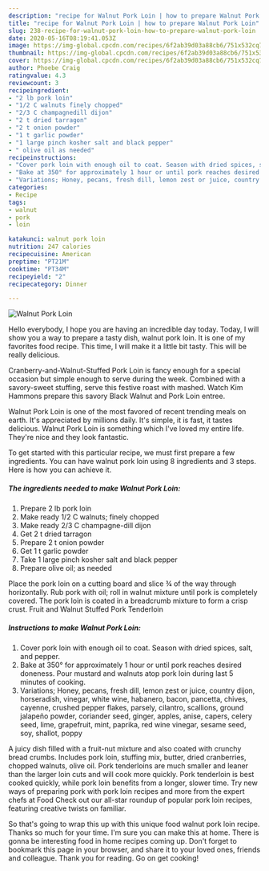```yaml
---
description: "recipe for Walnut Pork Loin | how to prepare Walnut Pork Loin"
title: "recipe for Walnut Pork Loin | how to prepare Walnut Pork Loin"
slug: 238-recipe-for-walnut-pork-loin-how-to-prepare-walnut-pork-loin
date: 2020-05-16T08:19:41.053Z
image: https://img-global.cpcdn.com/recipes/6f2ab39d03a88cb6/751x532cq70/walnut-pork-loin-recipe-main-photo.jpg
thumbnail: https://img-global.cpcdn.com/recipes/6f2ab39d03a88cb6/751x532cq70/walnut-pork-loin-recipe-main-photo.jpg
cover: https://img-global.cpcdn.com/recipes/6f2ab39d03a88cb6/751x532cq70/walnut-pork-loin-recipe-main-photo.jpg
author: Phoebe Craig
ratingvalue: 4.3
reviewcount: 3
recipeingredient:
- "2 lb pork loin"
- "1/2 C walnuts finely chopped"
- "2/3 C champagnedill dijon"
- "2 t dried tarragon"
- "2 t onion powder"
- "1 t garlic powder"
- "1 large pinch kosher salt and black pepper"
- " olive oil as needed"
recipeinstructions:
- "Cover pork loin with enough oil to coat. Season with dried spices, salt, and pepper."
- "Bake at 350° for approximately 1 hour or until pork reaches desired doneness. Pour mustard and walnuts atop pork loin during last 5 minutes of cooking."
- "Variations; Honey, pecans, fresh dill, lemon zest or juice, country dijon, horseradish, vinegar, white wine, habanero, bacon, pancetta, chives, cayenne, crushed pepper flakes, parsely, cilantro, scallions, ground jalapeño powder, coriander seed, ginger, apples, anise, capers, celery seed, lime, grapefruit, mint, paprika, red wine vinegar, sesame seed, soy, shallot, poppy"
categories:
- Recipe
tags:
- walnut
- pork
- loin

katakunci: walnut pork loin 
nutrition: 247 calories
recipecuisine: American
preptime: "PT21M"
cooktime: "PT34M"
recipeyield: "2"
recipecategory: Dinner

---
```



![Walnut Pork Loin](https://img-global.cpcdn.com/recipes/6f2ab39d03a88cb6/751x532cq70/walnut-pork-loin-recipe-main-photo.jpg)

Hello everybody, I hope you are having an incredible day today. Today, I will show you a way to prepare a tasty dish, walnut pork loin. It is one of my favorites food recipe. This time, I will make it a little bit tasty. This will be really delicious.

Cranberry-and-Walnut-Stuffed Pork Loin is fancy enough for a special occasion but simple enough to serve during the week. Combined with a savory-sweet stuffing, serve this festive roast with mashed. Watch Kim Hammons prepare this savory Black Walnut and Pork Loin entree.

Walnut Pork Loin is one of the most favored of recent trending meals on earth. It's appreciated by millions daily. It's simple, it is fast, it tastes delicious. Walnut Pork Loin is something which I've loved my entire life. They're nice and they look fantastic.


To get started with this particular recipe, we must first prepare a few ingredients. You can have walnut pork loin using 8 ingredients and 3 steps. Here is how you can achieve it.

<!--inarticleads1-->

##### The ingredients needed to make Walnut Pork Loin:

1. Prepare 2 lb pork loin
1. Make ready 1/2 C walnuts; finely chopped
1. Make ready 2/3 C champagne-dill dijon
1. Get 2 t dried tarragon
1. Prepare 2 t onion powder
1. Get 1 t garlic powder
1. Take 1 large pinch kosher salt and black pepper
1. Prepare  olive oil; as needed


Place the pork loin on a cutting board and slice ¾ of the way through horizontally. Rub pork with oil; roll in walnut mixture until pork is completely covered. The pork loin is coated in a breadcrumb mixture to form a crisp crust. Fruit and Walnut Stuffed Pork Tenderloin 

<!--inarticleads2-->

##### Instructions to make Walnut Pork Loin:

1. Cover pork loin with enough oil to coat. Season with dried spices, salt, and pepper.
1. Bake at 350° for approximately 1 hour or until pork reaches desired doneness. Pour mustard and walnuts atop pork loin during last 5 minutes of cooking.
1. Variations; Honey, pecans, fresh dill, lemon zest or juice, country dijon, horseradish, vinegar, white wine, habanero, bacon, pancetta, chives, cayenne, crushed pepper flakes, parsely, cilantro, scallions, ground jalapeño powder, coriander seed, ginger, apples, anise, capers, celery seed, lime, grapefruit, mint, paprika, red wine vinegar, sesame seed, soy, shallot, poppy


A juicy dish filled with a fruit-nut mixture and also coated with crunchy bread crumbs. Includes pork loin, stuffing mix, butter, dried cranberries, chopped walnuts, olive oil. Pork tenderloins are much smaller and leaner than the larger loin cuts and will cook more quickly. Pork tenderloin is best cooked quickly, while pork loin benefits from a longer, slower time. Try new ways of preparing pork with pork loin recipes and more from the expert chefs at Food Check out our all-star roundup of popular pork loin recipes, featuring creative twists on familiar. 

So that's going to wrap this up with this unique food walnut pork loin recipe. Thanks so much for your time. I'm sure you can make this at home. There is gonna be interesting food in home recipes coming up. Don't forget to bookmark this page in your browser, and share it to your loved ones, friends and colleague. Thank you for reading. Go on get cooking!
